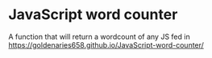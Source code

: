 # JavaScript word counter
 A function that will return a wordcount of any JS fed in  
https://goldenaries658.github.io/JavaScript-word-counter/
